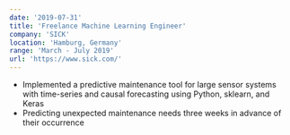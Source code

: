 ```yaml
---
date: '2019-07-31'
title: 'Freelance Machine Learning Engineer'
company: 'SICK'
location: 'Hamburg, Germany'
range: 'March - July 2019'
url: 'https://www.sick.com/'
---
```


- Implemented a predictive maintenance tool for large sensor systems with time-series and causal forecasting using Python, sklearn, and Keras
- Predicting unexpected maintenance needs three weeks in advance of their occurrence
